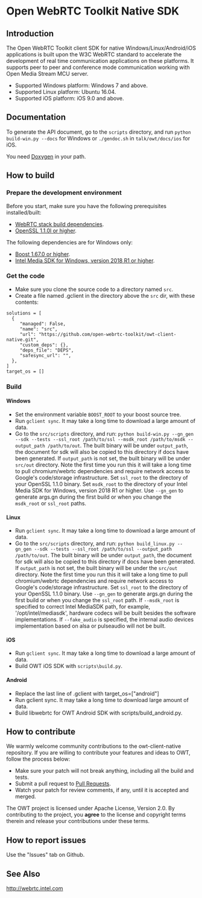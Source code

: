 # Open WebRTC Toolkit Native SDK

## Introduction
The Open WebRTC Toolkit client SDK for native Windows/Linux/Android/iOS applications is built upon the W3C WebRTC standard to accelerate the development of real time communication applications on these platforms. It supports peer to peer and conference mode communication working with Open Media Stream MCU server.

- Supported Windows platform: Windows 7 and above.
- Supported Linux platform: Ubuntu 16.04.
- Supported iOS platform: iOS 9.0 and above.

## Documentation
To generate the API document, go to the `scripts` directory, and run `python build-win.py --docs` for Windows or `./gendoc.sh` in `talk/owt/docs/ios` for iOS.

You need [Doxygen](http://www.doxygen.nl/) in your path.

## How to build

### Prepare the development environment
Before you start, make sure you have the following prerequisites installed/built:

- [WebRTC stack build dependencies](https://webrtc.googlesource.com/src/+/refs/heads/master/docs/native-code/development/prerequisite-sw/index.md).
- [OpenSSL 1.1.0l or higher](https://www.openssl.org/source/).

The following dependencies are for Windows only:

- [Boost 1.67.0 or higher](https://www.boost.org/users/download/).
- [Intel Media SDK for Windows, version 2018 R1 or higher](https://software.intel.com/en-us/media-sdk/choose-download/client).

### Get the code
- Make sure you clone the source code to a directory named `src`.
- Create a file named .gclient in the directory above the `src` dir, with these contents:

```
solutions = [ 
  {  
     "managed": False,  
     "name": "src",  
     "url": "https://github.com/open-webrtc-toolkit/owt-client-native.git",  
     "custom_deps": {},  
     "deps_file": "DEPS",  
     "safesync_url": "",  
  },  
]  
target_os = []  
```

### Build
#### Windows
- Set the environment variable `BOOST_ROOT` to your boost source tree.
- Run `gclient sync`. It may take a long time to download a large amount of data.
- Go to the `src/scripts` directory, and run: `python build-win.py --gn_gen --sdk --tests --ssl_root /path/to/ssl --msdk_root /path/to/msdk --output_path /path/to/out`. The built binary will be under `output_path`, the document for sdk will also be copied to this directory if docs have been generated. If `output_path` is not set, the built binary will be under `src/out` directory. Note the first time you run this it will take a long time to pull chromium/webrtc dependencies and require network access to Google's code/storage infrastructure. Set `ssl_root` to the directory of your OpenSSL 1.1.0 binary. Set `msdk_root` to the directory of your Intel Media SDK for Windows, version 2018 R1 or higher. Use `--gn_gen` to generate args.gn during the first build or when you change the `msdk_root` or `ssl_root` paths.

#### Linux
- Run `gclient sync`. It may take a long time to download a large amount of data.
- Go to the `src/scripts` directory, and run: `python build_linux.py --gn_gen --sdk --tests --ssl_root /path/to/ssl --output_path /path/to/out`. The built binary will be under `output_path`, the document for sdk will also be copied to this directory if docs have been generated. If `output_path` is not set, the built binary will be under the `src/out` directory. Note the first time you run this it will take a long time to pull chromium/webrtc dependencies and require network access to Google's code/storage infrastructure. Set `ssl_root` to the directory of your OpenSSL 1.1.0 binary. Use `--gn_gen` to generate args.gn during the first build or when you change the `ssl_root` path. If `--msdk_root` is specified to correct Intel MediaSDK path, for example, '/opt/intel/mediasdk', hardware codecs will be built besides the software implementations. If `--fake_audio` is specified, the internal audio devices implementation based on alsa or pulseaudio will not be built.

#### iOS
- Run `gclient sync`. It may take a long time to download a large amount of data.
- Build OWT iOS SDK with `scripts\build.py`.

#### Android
- Replace the last line of .gclient with target_os=["android"]
- Run gclient sync. It may take a long time to download large amount of data.
- Build libwebrtc for OWT Android SDK with scripts/build_android.py.

## How to contribute
We warmly welcome community contributions to the owt-client-native repository. If you are willing to contribute your features and ideas to OWT, follow the process below:

- Make sure your patch will not break anything, including all the build and tests.
- Submit a pull request to [Pull Requests](https://github.com/open-webrtc-toolkit/owt-client-native/pulls).
- Watch your patch for review comments, if any, until it is accepted and merged.

The OWT project is licensed under Apache License, Version 2.0. By contributing to the project, you **agree** to the license and copyright terms therein and release your contributions under these terms.

## How to report issues
Use the "Issues" tab on Github.

## See Also
http://webrtc.intel.com
